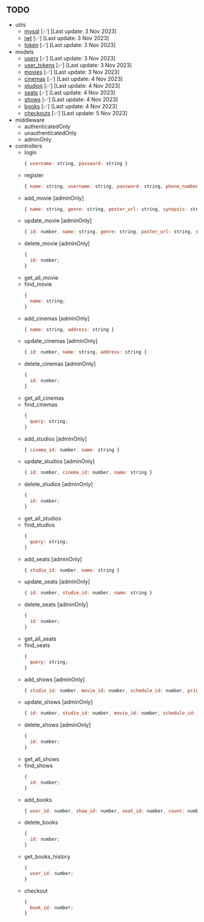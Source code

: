 ## TODO

- utils
  - [mysql](./utils/mysql.js) [✅] [Last update: 3 Nov 2023]
  - [jwt](./utils/jwt.js) [✅] [Last update: 3 Nov 2023]
  - [token](./utils/token.js) [✅] [Last update: 3 Nov 2023]
- models
  - [users](./models/users.js) [✅] [Last update: 3 Nov 2023]
  - [user_tokens](./models/user_tokens.js) [✅] [Last update: 3 Nov 2023]
  - [movies](./models/movies.js) [✅] [Last update: 3 Nov 2023]
  - [cinemas](./models/cinemas.js) [✅] [Last update: 4 Nov 2023]
  - [studios](./models/studios.js) [✅] [Last update: 4 Nov 2023]
  - [seats](./models/seats.js) [✅] [Last update: 4 Nov 2023]
  - [shows](./models/shows.js) [✅] [Last update: 4 Nov 2023]
  - [books](./models/books.js) [✅] [Last update: 4 Nov 2023]
  - [checkouts](./models/checkouts.js) [✅] [Last update: 5 Nov 2023]
- middleware
  - authenticatedOnly
  - unauthenticatedOnly
  - adminOnly
- controllers
  - login
    ```js
    { username: string, password: string }
    ```
  - register
    ```js
    { name: string, username: string, password: string, phone_number: string }
    ```
  - add_movie [adminOnly]
    ```js
    { name: string, genre: string, poster_url: string, synopsis: string, rating: number, duration: number }
    ```
  - update_movie [adminOnly]
    ```js
    { id: number, name: string, genre: string, poster_url: string, synopsis: string, rating: number, duration: number }
    ```
  - delete_movie [adminOnly]
    ```js
    {
      id: number;
    }
    ```
  - get_all_movie
  - find_movie
    ```js
    {
      name: string;
    }
    ```
  - add_cinemas [adminOnly]
    ```js
    { name: string, address: string }
    ```
  - update_cinemas [adminOnly]
    ```js
    { id: number, name: string, address: string }
    ```
  - delete_cinemas [adminOnly]
    ```js
    {
      id: number;
    }
    ```
  - get_all_cinemas
  - find_cinemas
    ```js
    {
      query: string;
    }
    ```
  - add_studios [adminOnly]
    ```js
    { cinema_id: number, name: string }
    ```
  - update_studios [adminOnly]
    ```js
    { id: number, cinema_id: number, name: string }
    ```
  - delete_studios [adminOnly]
    ```js
    {
      id: number;
    }
    ```
  - get_all_studios
  - find_studios
    ```js
    {
      query: string;
    }
    ```
  - add_seats [adminOnly]
    ```js
    { studio_id: number, name: string }
    ```
  - update_seats [adminOnly]
    ```js
    { id: number, studio_id: number, name: string }
    ```
  - delete_seats [adminOnly]
    ```js
    {
      id: number;
    }
    ```
  - get_all_seats
  - find_seats
    ```js
    {
      query: string;
    }
    ```
  - add_shows [adminOnly]
    ```js
    { studio_id: number, movie_id: number, schedule_id: number, price: number, date: string }
    ```
  - update_shows [adminOnly]
    ```js
    { id: number, studio_id: number, movie_id: number, schedule_id: number, price: number, date: string }
    ```
  - delete_shows [adminOnly]
    ```js
    {
      id: number;
    }
    ```
  - get_all_shows
  - find_shows
    ```js
    {
      id: number;
    }
    ```
  - add_books
    ```js
    { user_id: number, show_id: number, seat_id: number, count: number }
    ```
  - delete_books
    ```js
    {
      id: number;
    }
    ```
  - get_books_history
    ```js
    {
      user_id: number;
    }
    ```
  - checkout
    ```js
    {
      book_id: number;
    }
    ```

